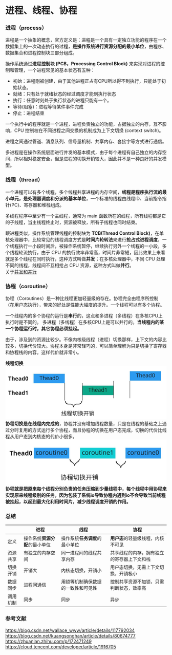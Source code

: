 # 进程、线程、协程
### 进程（process）
进程是一个抽象的概念，官方定义是：进程是一个具有一定独立功能的程序在一个数据集上的一次动态执行的过程，**是操作系统进行资源分配的最小单位**，由程序、数据集合和进程控制块三部分组成。

操作系统通过**进程控制块 (PCB，Processing Control Block)** 来实现对进程的控制和管理，一个进程常见的基本状态有五种：

* 初始：进程刚被创建，由于其他进程正占有CPU所以得不到执行，只能处于初始状态。
* 就绪：只有处于就绪状态的经过调度才能到执行状态
* 执行：任意时刻处于执行状态的进程只能有一个。
* 等待(阻塞)：进程等待某件事件完成
* 停止：进程结束

一个执行中的程序就是一个进程，进程负责独立的功能，占据独立的内存，互不影响，CPU 控制权在不同进程之间交换的机制成为上下文切换 (context switch)。

进程之间通过管道、消息队列、信号量机制、共享内存、套接字等方式进行通信。

多进程是在操作系统层面进行并发的基本模式，由于每个进程有自己独立的内存空间，所以相对稳定安全，但是进程的切换开销较大，因此并不是一种良好的并发模型。
### 线程（thread）
一个进程可以有多个线程，多个线程共享进程的内存空间，**线程是程序执行流的最小单元，是处理器调度和分派的基本单位**，一个标准的线程由线程ID、当前指令指针(PC)、寄存器和堆栈组成。

多线程程序中至少有一个主线程，通常为 main 函数所在的线程，所有线程都是它的子线程，当主线程终止时，资源被释放，所有子线程也同时结束。

跟进程类似，操作系统管理线程的控制块为 **TCB(Thread Control Block)**，在单核处理器中，比较常见的线程调度方式是**时间片轮转法**来进行**抢占式进程调度**，一个线程执行一小段时间后，被操作系统暂停，继续执行另外一个线程的一小段，多个线程轮流执行，由于 CPU 的执行效率非常高，时间片非常短，因此效果上来看就是多个线程在同时执行，这种方式叫做**并发**；在多核处理器中，不同 CPU 处理不同的线程，线程间不互相抢占 CPU 资源，这种方式叫做**并行**。  
关于[并发和并行](/OS/并发、并行.md)
### 协程（coroutine）
协程（Coroutines）是一种比线程更加轻量级的存在。协程完全由程序所控制（在用户态执行），带来的好处是性能大幅度的提升。一个线程可以有多个协程。

一个线程内的多个协程的运行是**串行**的，这点和多进程（多线程）在多核CPU上执行时是不同的。 多进程（多线程）在多核CPU上是可以并行的。**当线程内的某一个协程运行时，其它协程必须挂起。**

由于，涉及到的资源比较少。不像内核级线程（进程）切换那样，上下文的内容比较多，切换代价较大。协程本身是非常轻巧的，可以简单理解为只是切换了寄存器和协程栈的内容。这样代价就非常小。

**线程切换**
![](image/thread.png)
**协程切换是在线程内完成的**，协程并没有增加线程数量，只是在线程的基础之上通过分时复用的方式运行多个协程，而且协程的切换在用户态完成，切换的代价比线程从用户态到内核态的代价小很多。
![](image/coroutine.png)
**协程就是把原来每个线程分别负责的任务压缩到少量线程中，每个线程中用协程来实现原来线程级别的任务，因为包装了系统io导致协程内遇到io不会导致当前线程被挂起，以起到最大化利用时间片，减少线程调度开销的作用。**
### 总结
||进程|线程|协程|
|---|---|---|---|
|定义|操作系统**资源分配**的最小单位|操作系统**任务调度**的最小单位|**用户态**的轻量级线程，内核不可见|
|资源共享|有独立的内存空间|同一进程间的线程共享内存|共享线程的内存，拥有独立的寄存器上下文和栈|
|切换开销|开销大|内核态切换，开销小|用户态切换，无需上下文切换，开销极小|
|数据同步|进程间通信|用锁等机制确保数据的一致性和可见性|控制共享资源不加锁，只需判断状态，效率高|
|调用机制|同步|同步|异步|

### 参考文献
https://blog.csdn.net/wallace_www/article/details/117792034  
https://blog.csdn.net/kuangsonghan/article/details/80674777  
https://zhuanlan.zhihu.com/p/172471249  
https://cloud.tencent.com/developer/article/1916705